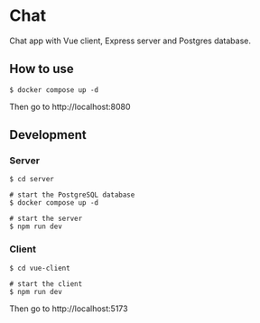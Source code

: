 # Chat

Chat app with Vue client, Express server and Postgres database.

## How to use

```shell
$ docker compose up -d
```

Then go to http://localhost:8080

## Development

### Server

```shell
$ cd server

# start the PostgreSQL database
$ docker compose up -d

# start the server
$ npm run dev
```

### Client

```shell
$ cd vue-client

# start the client
$ npm run dev
```

Then go to http://localhost:5173
